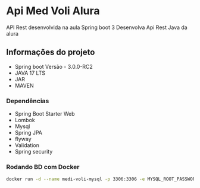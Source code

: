 # Api Med Voli Alura
API Rest desenvolvida na aula Spring boot 3 Desenvolva Api Rest Java da alura


## Informações do projeto
* Spring boot Versão - 3.0.0-RC2
* JAVA 17 LTS
* JAR
* MAVEN

### Dependências
* Spring Boot Starter Web
* Lombok
* Mysql
* Spring JPA
* flyway
* Validation
* Spring security

### Rodando BD com Docker
```bash
docker run -d --name medi-voli-mysql -p 3306:3306 -e MYSQL_ROOT_PASSWORD=root -e MYSQL_DATABASE=vollmed_api -e MYSQL_USER=test -e MYSQL_PASSWORD=test mysql:latest
```